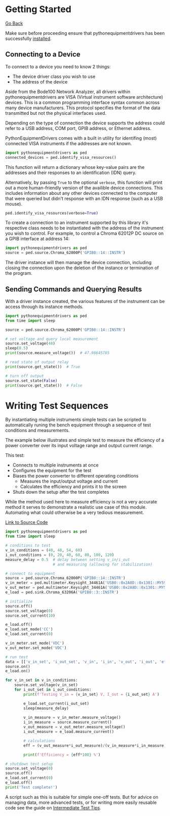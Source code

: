 # Getting Started
[Go Back](README.md)

Make sure before proceeding ensure that pythonequipmentdrivers has been successfully [installed](installation.md).

##  Connecting to a Device

To connect to a device you need to know 2 things:
- The device driver class you wish to use
- The address of the device

Aside from the Bode100 Network Analyzer, all drivers within pythonequipmentdrivers are VISA (Virtual instrument software architecture) devices. This is a common programming interface syntax common across many device manufacturers. This protocol specifies the format of the data transmitted but not the physical interfaces used.

Depending on the type of connection the device supports the address could refer to a USB address, COM port, GPIB address, or Ethernet address.

PythonEquipmentDrivers comes with a built in utility for identifing (most) connected VISA instruments if the addresses are not known.

```python
import pythonequipmentdrivers as ped
connected_devices = ped.identify_visa_resources()
```
This function will return a dictionary whose key-value pairs are the addresses and their responses to an identification (IDN) query.

Alternatively, by passing `True` to the optional `verbose`, this function will print out a more human-friendly version of the availible device connections. This includes information about any other devices connected to the computer that were queried but didn't response with an IDN response (such as a USB mouse).

```python
ped.identify_visa_resources(verbose=True)
```

To create a connection to an instrument supported by this library it's respective class needs to be instantiated with the address of the instrument you wish to control.
For example, to control a Chroma 62012P DC source on a GPIB interface at address 14:
```python
import pythonequipmentdrivers as ped
source = ped.source.Chroma_62000P('GPIB0::14::INSTR')
```
The driver instance will then manage the device connection, including closing the connection upon the deletion of the instance or termination of the program.

## Sending Commands and Querying Results
With a driver instance created, the various features of the instrument can be access through its instance methods.
```python
import pythonequipmentdrivers as ped
from time import sleep

source = ped.source.Chroma_62000P('GPIB0::14::INSTR')

# set voltage and query local measurement
source.set_voltage(48)
sleep(0.5)
print(source.measure_voltage())  # 47.98645785

# read state of output relay 
print(source.get_state())  # True

# turn off output
source.set_state(False)
print(source.get_state())  # False 
```

# Writing Test Sequences
By instantiating multiple instruments simple tests can be scripted to automatically runing the bench equipment through a sequence of test conditions and measurements.

The example below illustrates and simple test to measure the efficiency of a power converter over its input voltage range and output current range.

This test:
- Connects to multiple instruments at once
- Configures the equipment for the test
- Biases the power converter to different operating conditions
  - Measures the input/output voltage and current
  - Calculates the efficiency and prints it to the screen
- Shuts down the setup after the test completes

While the method used here to measure efficiency is not a very accurate method it serves to demonstrate a realistic use case of this module. Automating what could otherwise be a very tedious measurement.

[Link to Source Code](..\examples\super_simple_matrix_test\simple_matrix.py)
```python
import pythonequipmentdrivers as ped
from time import sleep

# conditions to test
v_in_conditions = (40, 48, 54, 60)
i_out_conditions = (0, 20, 40, 60, 80, 100, 120)
measure_delay = 0.5  # delay between setting v_in/i_out
                     # and measuring (allowing for stabilization)

# connect to equipment
source = ped.source.Chroma_62000P('GPIB0::14::INSTR')
v_in_meter = ped.multimeter.Keysight_34461A('USB0::0x2A8D::0x1301::MY59026778::INSTR')
v_out_meter = ped.multimeter.Keysight_34461A('USB0::0x2A8D::0x1301::MY59026586::INSTR')
e_load = ped.sink.Chroma_63206A('GPIB0::3::INSTR')

# initialize
source.off()
source.set_voltage(0)
source.set_current(10)

e_load.off()
e_load.set_mode('CC')
e_load.set_current(0)

v_in_meter.set_mode('VDC')
v_out_meter.set_mode('VDC')

# run test
data = [['v_in_set', 'i_out_set', 'v_in', 'i_in', 'v_out', 'i_out', 'efficiency']]
source.on()
e_load.on()

for v_in_set in v_in_conditions:
    source.set_voltage(v_in_set)
    for i_out_set in i_out_conditions:
        print(f'Testing V_in = {v_in_set} V, I_out = {i_out_set} A')

        e_load.set_current(i_out_set)
        sleep(measure_delay)
        
        v_in_measure = v_in_meter.measure_voltage()
        i_in_measure = source.measure_current()
        v_out_measure = v_out_meter.measure_voltage()
        i_out_measure = e_load.measure_current()

        # calculations
        eff = (v_out_measure*i_out_measure)/(v_in_measure*i_in_measure)

        print(f'Efficiency = {eff*100} %')

# shutdown test setup
source.set_voltage(0)
source.off()
e_load.set_current(0)
e_load.off()
print('Test complete!')
```

A script such as this is suitable for simple one-off tests. But for advice on managing data, more advanced tests, or for writing more easily reusable code see the guide on [Intermediate Test Tips](intermediate_test_tips.md).
